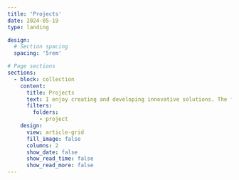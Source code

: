 ```yaml
---
title: 'Projects'
date: 2024-05-19
type: landing

design:
  # Section spacing
  spacing: '5rem'

# Page sections
sections:
  - block: collection
    content:
      title: Projects
      text: I enjoy creating and developing innovative solutions. The following projects were initiated and primarily developed by me, reflecting my expertise and interests across research and engineering.
      filters:
        folders:
          - project
    design:
      view: article-grid
      fill_image: false
      columns: 2
      show_date: false
      show_read_time: false
      show_read_more: false
---
```

